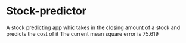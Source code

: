 # Stock-predictor
A stock predicting app whic takes in the closing amount of a stock and predicts the cost of it
The current mean square error is 75.619
